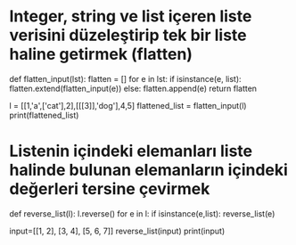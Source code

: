 # Integer, string ve list içeren liste verisini düzeleştirip tek bir liste haline getirmek (flatten)
def flatten_input(lst):
    flatten = []
    for e in lst:
        if isinstance(e, list):
            flatten.extend(flatten_input(e))
        else:
            flatten.append(e)
    return flatten

l = [[1,'a',['cat'],2],[[[3]],'dog'],4,5]
flattened_list = flatten_input(l)
print(flattened_list)

# Listenin içindeki elemanları liste halinde bulunan elemanların içindeki değerleri tersine çevirmek
def reverse_list(l):
    l.reverse()
    for e in l:
        if isinstance(e,list):
            reverse_list(e)
            
input=[[1, 2], [3, 4], [5, 6, 7]]
reverse_list(input)
print(input)

